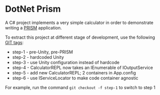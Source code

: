 DotNet Prism
============

A C# project implements a very simple calculator in order to demonstrate writing 
a [PRISM](http://msdn.microsoft.com/en-us/library/gg406140.aspx) application.

To extract this project at different stage of development, use the following [GIT tags](http://git-scm.com/book/en/Git-Basics-Tagging):
* step-1 - pre-Unity, pre-PRISM
* step-2 - hardcoded Unity
* step-3 - use Unity configuration instead of hardcode
* step-4 - CalculatorREPL now takes an IEnumerable of IOutputService
* step-5 - add new CalculatorREPL; 2 containers in App.config
* step-6 - use IServiceLocator to make code container agnostic

For example, run the command `git checkout -f step-1` to switch to step 1

